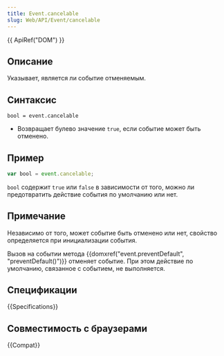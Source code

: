 ```yaml
---
title: Event.cancelable
slug: Web/API/Event/cancelable
---
```


{{ ApiRef("DOM") }}

## Описание

Указывает, является ли событие отменяемым.

## Синтаксис

```
bool = event.cancelable
```

- Возвращает булево значение `true`, если событие может быть отменено.

## Пример

```js
var bool = event.cancelable;
```

`bool` содержит `true` или `false` в зависимости от того, можно ли предотвратить действие события по умолчанию или нет.

## Примечание

Независимо от того, может событие быть отменено или нет, свойство определяется при инициализации события.

Вызов на событии метода {{domxref("event.preventDefault", "preventDefault()")}} отменяет событие. При этом действие по умолчанию, связанное с событием, не выполняется.

## Спецификации

{{Specifications}}

## Совместимость с браузерами

{{Compat}}
